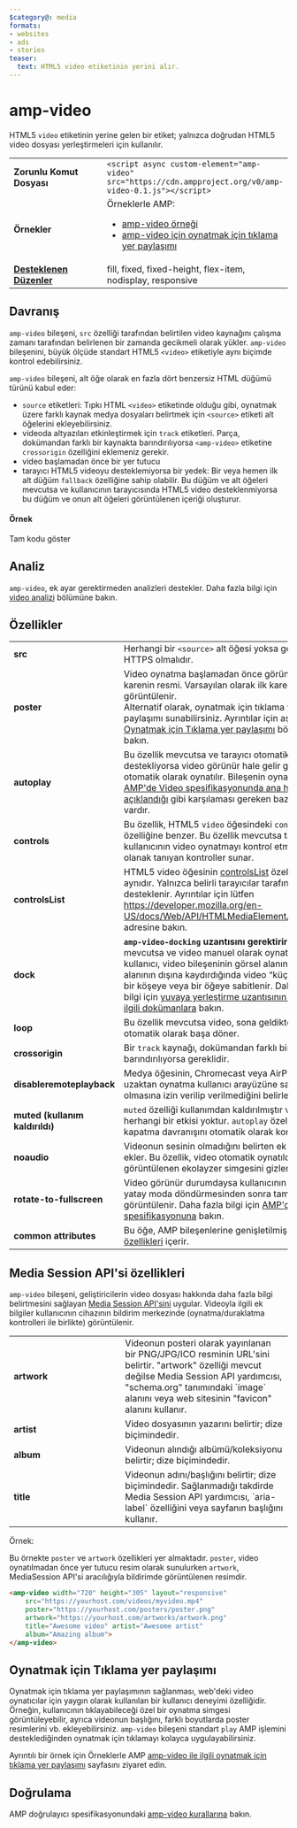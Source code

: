 ```yaml
---
$category@: media
formats:
- websites
- ads
- stories
teaser:
  text: HTML5 video etiketinin yerini alır.
---
```




<!--
       Copyright 2016 The AMP HTML Authors. All Rights Reserved.

       Licensed under the Apache License, Version 2.0 (the "License");
     you may not use this file except in compliance with the License.
     You may obtain a copy of the License at

     http://www.apache.org/licenses/LICENSE-2.0

     Unless required by applicable law or agreed to in writing, software
     distributed under the License is distributed on an "AS-IS" BASIS,
     WITHOUT WARRANTIES OR CONDITIONS OF ANY KIND, either express or implied.
     See the License for the specific language governing permissions and
     limitations under the License.
-->

# amp-video

HTML5 `video` etiketinin yerine gelen bir etiket; yalnızca doğrudan HTML5 video dosyası yerleştirmeleri için kullanılır.

<table>
  <tr>
    <td width="40%"><strong>Zorunlu Komut Dosyası</strong></td>
    <td><code>&lt;script async custom-element="amp-video" src="https://cdn.ampproject.org/v0/amp-video-0.1.js">&lt;/script></code></td>
  </tr>
  <tr>
    <td width="40%"><strong>Örnekler</strong></td>
    <td>Örneklerle AMP:<ul>
      <li><a href="https://ampbyexample.com/components/amp-video/">amp-video örneği</a></li>
      <li><a href="https://ampbyexample.com/advanced/click-to-play_overlay_for_amp-video/">amp-video için oynatmak için tıklama yer paylaşımı</a></li></ul></td>
    </tr>
    <tr>
      <td class="col-fourty"><strong><a href="https://www.ampproject.org/docs/guides/responsive/control_layout.html">Desteklenen Düzenler</a></strong></td>
      <td>fill, fixed, fixed-height, flex-item, nodisplay, responsive</td>
    </tr>
  </table>

## Davranış

`amp-video` bileşeni, `src` özelliği tarafından belirtilen video kaynağını çalışma zamanı tarafından belirlenen bir zamanda gecikmeli olarak yükler. `amp-video` bileşenini, büyük ölçüde standart HTML5 `<video>` etiketiyle aynı biçimde kontrol edebilirsiniz.

`amp-video` bileşeni, alt öğe olarak en fazla dört benzersiz HTML düğümü türünü kabul eder:

* `source` etiketleri: Tıpkı HTML `<video>` etiketinde olduğu gibi, oynatmak üzere farklı kaynak medya dosyaları belirtmek için `<source>` etiketi alt öğelerini ekleyebilirsiniz.
* videoda altyazıları etkinleştirmek için `track` etiketleri. Parça, dokümandan farklı bir kaynakta barındırılıyorsa `<amp-video>` etiketine `crossorigin` özelliğini eklemeniz gerekir.
* video başlamadan önce bir yer tutucu
* tarayıcı HTML5 videoyu desteklemiyorsa bir yedek: Bir veya hemen ilk alt düğüm `fallback` özelliğine sahip olabilir. Bu düğüm ve alt öğeleri mevcutsa ve kullanıcının tarayıcısında HTML5 video desteklenmiyorsa bu düğüm ve onun alt öğeleri görüntülenen içeriği oluşturur.

#### Örnek

<!--yerleşik örnek - ampproject.org'da görüntülenir -->

<div>
  <amp-iframe height="293" src="https://ampproject-b5f4c.firebaseapp.com/examples/ampvideo.basic.embed.html" layout="fixed-height" sandbox="allow-scripts allow-forms allow-same-origin" resizable="">
    <div aria-label="Daha fazla göster" overflow="" tabindex="0" role="button">Tam kodu göster</div>
    <div placeholder=""></div>
  </amp-iframe>

</div>

## Analiz

`amp-video`, ek ayar gerektirmeden analizleri destekler. Daha fazla bilgi için [video analizi](https://github.com/ampproject/amphtml/blob/master/extensions/amp-analytics/amp-video-analytics.md) bölümüne bakın.

## Özellikler

<table>
  <tr>
    <td width="40%"><strong>src</strong></td>
    <td>Herhangi bir <code>&lt;source&gt;</code> alt öğesi yoksa gereklidir. HTTPS olmalıdır.</td>
  </tr>
  <tr>
    <td width="40%"><strong>poster</strong></td>
    <td>Video oynatma başlamadan önce görüntülenecek karenin resmi. Varsayılan olarak ilk kare görüntülenir.
      <br>
        Alternatif olarak, oynatmak için tıklama yer paylaşımı sunabilirsiniz. Ayrıntılar için aşağıdaki <a href="#click-to-play-overlay">Oynatmak için Tıklama yer paylaşımı</a> bölümüne bakın.</td>
      </tr>
      <tr>
        <td width="40%"><strong>autoplay</strong></td>
        <td>Bu özellik mevcutsa ve tarayıcı otomatik oynatmayı destekliyorsa video görünür hale gelir gelmez otomatik olarak oynatılır. Bileşenin oynatılması için <a href="https://github.com/ampproject/amphtml/blob/master/spec/amp-video-interface.md#autoplay">AMP'de Video spesifikasyonunda ana hatlarıyla açıklandığı</a> gibi karşılaması gereken bazı koşullar vardır.</td>
      </tr>
      <tr>
        <td width="40%"><strong>controls</strong></td>
        <td>Bu özellik, HTML5 <code>video</code> öğesindeki <code>controls</code> özelliğine benzer. Bu özellik mevcutsa tarayıcı, kullanıcının video oynatmayı kontrol etmesine olanak tanıyan kontroller sunar.</td>
      </tr>
      <tr>
        <td width="40%"><strong>controlsList</strong></td>
        <td>HTML5 video öğesinin <a href="https://developer.mozilla.org/en-US/docs/Web/API/HTMLMediaElement/controlsList">controlsList</a> özelliği ile aynıdır. Yalnızca belirli tarayıcılar tarafından desteklenir. Ayrıntılar için lütfen <a href="https://developer.mozilla.org/en-US/docs/Web/API/HTMLMediaElement/controlsList">https://developer.mozilla.org/en-US/docs/Web/API/HTMLMediaElement/controlsList</a> adresine bakın.</td>
      </tr>
      <tr>
        <td width="40%"><strong>dock</strong></td>
        <td><strong><code>amp-video-docking</code> uzantısını gerektirir.</strong> Bu özellik mevcutsa ve video manuel olarak oynatılıyorsa kullanıcı, video bileşeninin görsel alanını görünüm alanının dışına kaydırdığında video “küçültülür” ve bir köşeye veya bir öğeye sabitlenir.
            Daha ayrıntılı bilgi için <a href="https://github.com/ampproject/amphtml/blob/master/extensions/amp-video-docking/amp-video-docking.md">yuvaya yerleştirme uzantısının kendisiyle ilgili dokümanlara</a> bakın.</td>
        </tr>
        <tr>
          <td width="40%"><strong>loop</strong></td>
          <td>Bu özellik mevcutsa video, sona geldikten sonra otomatik olarak başa döner.</td>
        </tr>
        <tr>
          <td width="40%"><strong>crossorigin</strong></td>
          <td>Bir <code>track</code> kaynağı, dokümandan farklı bir kaynakta barındırılıyorsa gereklidir.</td>
        </tr>
        <tr>
          <td width="40%"><strong>disableremoteplayback</strong></td>
          <td>Medya öğesinin, Chromecast veya AirPlay gibi uzaktan oynatma kullanıcı arayüzüne sahip olmasına izin verilip verilmediğini belirler.</td>
        </tr>
        <tr>
          <td width="40%"><strong>muted (kullanım kaldırıldı)</strong></td>
          <td><code>muted</code> özelliği kullanımdan kaldırılmıştır ve artık herhangi bir etkisi yoktur. <code>autoplay</code> özelliği, sesi kapatma davranışını otomatik olarak kontrol eder.</td>
        </tr>
        <tr>
          <td width="40%"><strong>noaudio</strong></td>
          <td>Videonun sesinin olmadığını belirten ek açıklamayı ekler. Bu özellik, video otomatik oynatıldığında görüntülenen ekolayzer simgesini gizler.</td>
        </tr>
        <tr>
          <td width="40%"><strong>rotate-to-fullscreen</strong></td>
          <td>Video görünür durumdaysa kullanıcının cihazını yatay moda döndürmesinden sonra tam ekranda görüntülenir. Daha fazla bilgi için <a href="https://github.com/ampproject/amphtml/blob/master/spec/amp-video-interface.md#rotate-to-fullscreen">AMP'de Video spesifikasyonuna</a> bakın.</td>
        </tr>
        <tr>
          <td width="40%"><strong>common attributes</strong></td>
          <td>Bu öğe, AMP bileşenlerine genişletilmiş <a href="https://www.ampproject.org/docs/reference/common_attributes">ortak özellikleri</a> içerir.</td>
        </tr>
      </table>

## Media Session API'si özellikleri

`amp-video` bileşeni, geliştiricilerin video dosyası hakkında daha fazla bilgi belirtmesini sağlayan [Media Session API'sini](https://developers.google.com/web/updates/2017/02/media-session) uygular. Videoyla ilgili ek bilgiler kullanıcının cihazının bildirim merkezinde (oynatma/duraklatma kontrolleri ile birlikte) görüntülenir.

<table>
  <tr>
    <td width="40%"><strong>artwork</strong></td>
    <td>Videonun posteri olarak yayınlanan bir PNG/JPG/ICO resminin URL'sini belirtir. "artwork" özelliği mevcut değilse Media Session API yardımcısı, "schema.org" tanımındaki `image` alanını veya web sitesinin "favicon" alanını kullanır.</td>
  </tr>
  <tr>
    <td width="40%"><strong>artist</strong></td>
    <td>Video dosyasının yazarını belirtir; dize biçimindedir.</td>
  </tr>
  <tr>
    <td width="40%"><strong>album</strong></td>
    <td>Videonun alındığı albümü/koleksiyonu belirtir; dize biçimindedir.</td>
  </tr>
  <tr>
    <td width="40%"><strong>title</strong></td>
    <td>Videonun adını/başlığını belirtir; dize biçimindedir. Sağlanmadığı takdirde Media Session API yardımcısı, `aria-label` özelliğini veya sayfanın başlığını kullanır.</td>
  </tr>
</table>

Örnek:

Bu örnekte `poster` ve `artwork` özellikleri yer almaktadır. `poster`, video oynatılmadan önce yer tutucu resim olarak sunulurken `artwork`, MediaSession API'si aracılığıyla bildirimde görüntülenen resimdir.

```html
<amp-video width="720" height="305" layout="responsive"
    src="https://yourhost.com/videos/myvideo.mp4"
    poster="https://yourhost.com/posters/poster.png"
    artwork="https://yourhost.com/artworks/artwork.png"
    title="Awesome video" artist="Awesome artist"
    album="Amazing album">
</amp-video>
```

## Oynatmak için Tıklama yer paylaşımı

Oynatmak için tıklama yer paylaşımının sağlanması, web'deki video oynatıcılar için yaygın olarak kullanılan bir kullanıcı deneyimi özelliğidir.  Örneğin, kullanıcının tıklayabileceği özel bir oynatma simgesi görüntüleyebilir, ayrıca videonun başlığını, farklı boyutlarda poster resimlerini vb. ekleyebilirsiniz.  `amp-video` bileşeni standart `play` AMP işlemini desteklediğinden oynatmak için tıklamayı kolayca uygulayabilirsiniz.

Ayrıntılı bir örnek için Örneklerle AMP [amp-video ile ilgili oynatmak için tıklama yer paylaşımı](https://ampbyexample.com/advanced/click-to-play_overlay_for_amp-video/) sayfasını ziyaret edin.

## Doğrulama

AMP doğrulayıcı spesifikasyonundaki [amp-video kurallarına](https://github.com/ampproject/amphtml/blob/master/validator/validator-main.protoascii) bakın.
